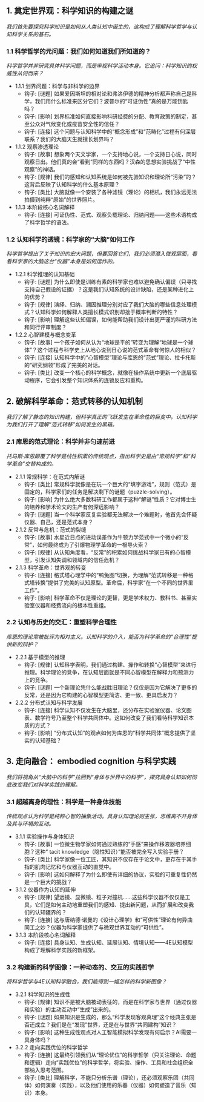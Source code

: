 ﻿## 1. 奠定世界观：科学知识的构建之谜
*我们首先要探究科学知识是如何从人类认知中诞生的，这构成了理解科学哲学与认知科学关系的基石。*

### 1.1 科学哲学的元问题：我们如何知道我们所知道的？
*科学哲学并非研究具体科学问题，而是审视科学活动本身。它追问：科学知识的权威性从何而来？*
- 1.1.1 划界问题：科学与非科学的边界
  - 钩子: [谜题] 如果爱因斯坦的相对论和弗洛伊德的精神分析都声称自己是科学，我们用什么标准来区分它们？波普尔的“可证伪性”真的是万能钥匙吗？
  - 钩子: [影响] 划界标准如何直接影响科研经费的分配、教育政策的制定，甚至公众对气候变化或疫苗安全性的信任？
  - 钩子: [连接] 这个问题与认知科学中的“概念形成”和“范畴化”过程有何深层联系？我们的大脑天生就擅长划界吗？
- 1.1.2 观察渗透理论
  - 钩子: [故事] 想象两个天文学家，一个支持地心说，一个支持日心说，同时观察日出。他们真的会“看到”同样的东西吗？汉森的思想实验挑战了“中性观察”的神话。
  - 钩子: [规律] 我们的感知和认知系统是如何被先验知识和理论所“污染”的？这背后反映了认知科学的什么基本原理？
  - 钩子: [类比] 大脑就像一个安装了各种滤镜（理论）的相机，我们永远无法拍摄到纯粹“原始”的世界照片。
- 1.1.3 本阶段核心名词解释
  - 钩子: [连接] 可证伪性、范式、观察负载理论、归纳问题——这些术语构成了科学哲学的语法。

### 1.2 认知科学的透镜：科学家的“大脑”如何工作
*科学哲学提出了关于知识的宏大问题，但要回答它们，我们必须潜入微观层面，看看科学家的大脑这台“仪器”本身是如何运作的。*
- 1.2.1 科学推理的认知基础
  - 钩子: [谜题] 为什么即使是训练有素的科学家也难以避免确认偏误（只寻找支持自己假设的证据）？这是我们认知系统的设计缺陷，还是某种进化上的优势？
  - 钩子: [规律] 演绎、归纳、溯因推理分别对应了我们大脑的哪些信息处理模式？认知科学如何解释人类擅长模式识别却拙于概率判断的特性？
  - 钩子: [影响] 理解这些认知偏误，如何能帮助我们设计出更严谨的科研方法和同行评审制度？
- 1.2.2 心智建模与概念变革
  - 钩子: [故事] 一个孩子如何从认为“地球是平的”转变为理解“地球是一个球体”？这个过程与科学史上从地心说到日心说的范式革命有何惊人的相似？
  - 钩子: [连接] 认知科学中的“心智模型”理论与库恩的“范式”理论、拉卡托斯的“研究纲领”形成了完美的对话。
  - 钩子: [类比] 改变一个核心的科学概念，就像在操作系统中更新一个底层驱动程序，它会引发整个知识体系的连锁反应和重构。

## 2. 破解科学革命：范式转移的认知机制
*我们了解了静态的知识构建，但科学真正的飞跃发生在革命性的巨变中。认知科学为我们打开了理解“范式转移”如何发生的黑箱。*

### 2.1 库恩的范式理论：科学并非匀速前进
*托马斯·库恩颠覆了科学是线性积累的传统观点，指出科学史是由“常规科学”和“科学革命”交替构成的。*
- 2.1.1 常规科学：在范式内解谜
  - 钩子: [类比] 常规科学就像是在玩一个巨大的“填字游戏”，规则（范式）是固定的，科学家们的任务是解决剩下的谜题（puzzle-solving）。
  - 钩子: [影响] 为什么绝大多数科研工作都属于这种“解谜”性质？它对博士生的培养和学术论文的生产有何深远影响？
  - 钩子: [谜题] 当一个科学家反复实验都无法解决一个难题时，他首先会怀疑仪器、自己，还是范式本身？
- 2.1.2 反常与危机：范式的裂缝
  - 钩子: [故事] 水星近日点的进动误差作为牛顿力学范式中一个微小的“反常”，如何最终成为了引爆物理学革命的一根导火索？
  - 钩子: [规律] 从认知角度看，“反常”的积累如何挑战科学家已有的心智模型，引发认知失调和领域内的信任危机？
- 2.1.3 科学革命：世界观的转变
  - 钩子: [连接] 格式塔心理学中的“鸭兔图”切换，为理解“范式转移是一种格式塔转换”提供了完美的认知原型。革命后，科学家“在一个不同的世界里工作”。
  - 钩子: [影响] 科学革命不仅是理论的更替，更是学术权力、教科书、甚至实验室仪器和经费流向的根本性重组。

### 2.2 认知与历史的交汇：重塑科学合理性
*库恩的理论常被批评为相对主义。认知科学的介入，能否为科学革命的“合理性”提供新的辩护？*
- 2.2.1 基于模型的推理
  - 钩子: [规律] 认知科学表明，我们通过构建、操作和转换“心智模型”来进行推理。科学理论的竞争，在认知层面就是不同心智模型在解释力和预测力上的竞争。
  - 钩子: [谜题] 一个新理论凭什么能战胜旧理论？仅仅是因为它解决了更多的反常，还是因为它构建的心智模型更简洁、更一致、更具启发力？
- 2.2.2 分布式认知与科学发展
  - 钩子: [连接] 科学认知不仅发生在大脑里，还分布在实验室仪器、论文图表、数学符号乃至整个科学共同体中。这如何改变了我们看待科学知识本质的方式？
  - 钩子: [影响] “分布式认知”的观点如何为库恩的“科学共同体”概念提供了坚实的认知基础？

## 3. 走向融合： embodied cognition 与科学实践
*我们将视角从“大脑中的科学”拉回到“身体与世界中的科学”，探究具身认知如何彻底改变我们对科学实践的理解。*

### 3.1 超越离身的理性：科学是一种身体技能
*传统观点认为科学是纯粹心智的抽象活动。具身认知理论则主张，思维离不开身体及其与环境的互动。*
- 3.1.1 实验操作与身体知识
  - 钩子: [故事] 一位微生物学家如何通过熟练的“手感”来操作移液器培养细胞？这种“ tacit knowledge（隐性知识）”能否被完全写入实验手册？
  - 钩子: [类比] 科学家像一位工匠，其知识不仅存在于论文中，更存在于其手指的肌肉记忆和与仪器互动的直觉中。
  - 钩子: [影响] 这如何解释了为什么即使有详细的协议，实验的可重复性仍然是一个巨大的挑战？
- 3.1.2 仪器作为认知的延伸
  - 钩子: [规律] 望远镜、显微镜、粒子对撞机……这些科学仪器不仅仅是工具，它们是如何主动地重塑我们的感知、提出新问题，从而扩展和改变我们的认知疆界的？
  - 钩子: [连接] 这与唐纳德·诺曼的《设计心理学》和“可供性”理论有何异曲同工之妙？仪器为科学家提供了与微观世界互动的“可供性”。
- 3.1.3 本阶段核心名词解释
  - 钩子: [连接] 具身认知、生成认知、延展认知、情境认知——4E认知模型构成了理解科学实践的新框架。

### 3.2 构建新的科学图像：一种动态的、交互的实践哲学
*将科学哲学与4E认知科学融合，我们能得到一幅怎样的科学新图像？*
- 3.2.1 科学知识的生成性
  - 钩子: [规律] 知识不是被大脑被动表征的，而是在科学家与世界（通过仪器和实验）的主动互动中“生成”出来的。
  - 钩子: [谜题] 如果知识是生成的，那么“科学发现客观真理”这个经典主张是否还成立？我们是在“发现”世界，还是在与世界“共同建构”知识？
  - 钩子: [影响] 这种生成性观点对人工智能模拟科学发现有何启示？AI需要一具身体吗？
- 3.2.2 走向实践优位的科学哲学
  - 钩子: [连接] 这最终引领我们从“理论优位”的科学哲学（只关注理论、命题和逻辑）走向“实践优位”的科学哲学，将实验、操作、工具和社会组织全部纳入思考范围。
  - 钩子: [类比] 理解科学，不能只分析乐谱（理论），还必须观察乐团（共同体）如何演奏（实践），以及他们使用的乐器（仪器）如何塑造了音乐（知识）本身。
